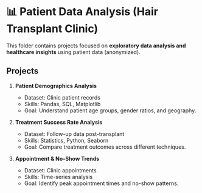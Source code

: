 # 📊 Patient Data Analysis (Hair Transplant Clinic)

This folder contains projects focused on **exploratory data analysis and healthcare insights** using patient data (anonymized).

## Projects
1. **Patient Demographics Analysis** 
   - Dataset: Clinic patient records
   - Skills: Pandas, SQL, Matplotlib
   - Goal: Understand patient age groups, gender ratios, and geography.

2. **Treatment Success Rate Analysis**
   - Dataset: Follow-up data post-transplant
   - Skills: Statistics, Python, Seaborn
   - Goal: Compare treatment outcomes across different techniques.

3. **Appointment & No-Show Trends**
   - Dataset: Clinic appointments
   - Skills: Time-series analysis
   - Goal: Identify peak appointment times and no-show patterns.


